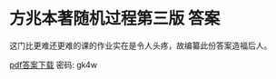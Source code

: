 # 方兆本著随机过程第三版 答案

这门比更难还更难的课的作业实在是令人头疼，故编纂此份答案造福后人。

[pdf答案下载](https://pan.baidu.com/s/1bpuHsf1)
密码: gk4w
